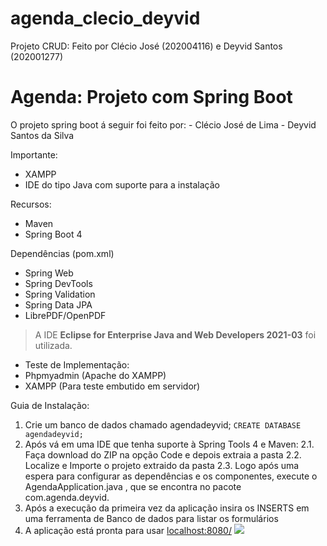 # agenda_clecio_deyvid
Projeto CRUD: Feito por Clécio José (202004116) e Deyvid Santos (202001277)
# Agenda: Projeto com Spring Boot
O projeto spring boot á seguir foi feito por:
	- Clécio José de Lima
	- Deyvid Santos da Silva

Importante:
- XAMPP
- IDE do tipo Java com suporte para a instalação

Recursos:
 - Maven 
 - Spring Boot 4
 
Dependências (pom.xml)
- Spring Web
- Spring DevTools
- Spring Validation
- Spring Data JPA
- LibrePDF/OpenPDF 
 
> A IDE **Eclipse for Enterprise Java and Web Developers 2021-03** foi utilizada. 

- Teste de Implementação:
 - Phpmyadmin (Apache do XAMPP)
 - XAMPP (Para teste embutido em servidor)
 
Guia de Instalação:
1. Crie um banco de dados chamado agendadeyvid; 
`CREATE DATABASE agendadeyvid;`
2. Após vá em uma IDE que tenha suporte à Spring Tools 4 e Maven:
 2.1. Faça download do ZIP na opção Code e depois extraia a pasta
 2.2. Localize e Importe o projeto extraido da pasta
 2.3. Logo após uma espera para configurar as dependências e os componentes, execute o AgendaApplication.java , que se encontra no pacote com.agenda.deyvid.
3. Após a execução da primeira vez da aplicação insira os INSERTS em uma ferramenta de Banco de dados para listar os formulários
4. A aplicação está pronta para usar [localhost:8080/](localhost:8080/ "localhost:8080/")
![](https://www.anime-planet.com/images/characters/pharaoh-yu-gi-oh-gx-26730.jpg) 
